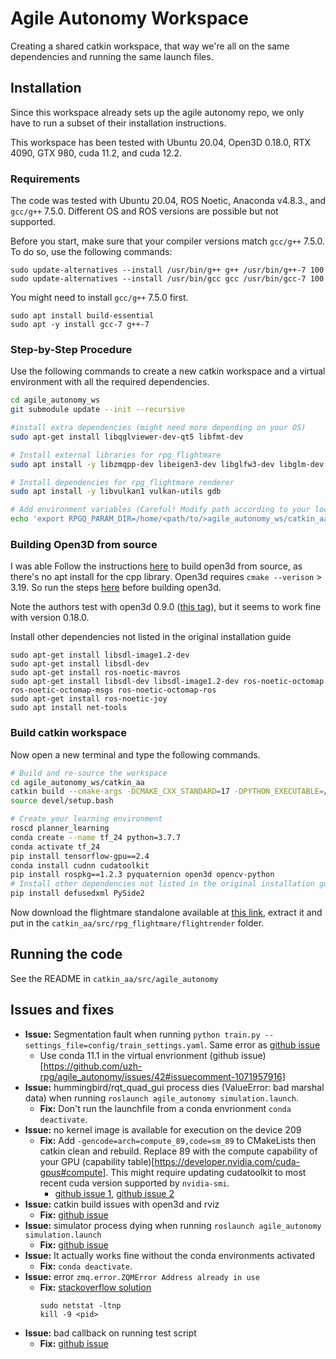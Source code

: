 # Agile Autonomy Workspace

Creating a shared catkin workspace, that way we're all on the same dependencies and running the same launch files.

## Installation

Since this workspace already sets up the agile autonomy repo, we only have to run a subset of their installation instructions.

This workspace has been tested with Ubuntu 20.04, Open3D 0.18.0, RTX 4090, GTX 980, cuda 11.2, and cuda 12.2.

### Requirements

The code was tested with Ubuntu 20.04, ROS Noetic, Anaconda v4.8.3., and `gcc/g++` 7.5.0.
Different OS and ROS versions are possible but not supported.

Before you start, make sure that your compiler versions match `gcc/g++` 7.5.0. To do so, use the following commands:

```
sudo update-alternatives --install /usr/bin/g++ g++ /usr/bin/g++-7 100
sudo update-alternatives --install /usr/bin/gcc gcc /usr/bin/gcc-7 100
```

You might need to install `gcc/g++` 7.5.0 first.

```
sudo apt install build-essential
sudo apt -y install gcc-7 g++-7
```

### Step-by-Step Procedure

Use the following commands to create a new catkin workspace and a virtual environment with all the required dependencies.

```bash
cd agile_autonomy_ws
git submodule update --init --recursive

#install extra dependencies (might need more depending on your OS)
sudo apt-get install libqglviewer-dev-qt5 libfmt-dev

# Install external libraries for rpg_flightmare
sudo apt install -y libzmqpp-dev libeigen3-dev libglfw3-dev libglm-dev

# Install dependencies for rpg_flightmare renderer
sudo apt install -y libvulkan1 vulkan-utils gdb

# Add environment variables (Careful! Modify path according to your local setup)
echo 'export RPGQ_PARAM_DIR=/home/<path/to/>agile_autonomy_ws/catkin_aa/src/rpg_flightmare' >> ~/.bashrc
```

### Building Open3D from source

I was able 
Follow the instructions [here](https://www.open3d.org/docs/release/compilation.html#ubuntu-macos) to build open3d from source, as there's no apt install for the cpp library.
Open3d requires `cmake --verison` > 3.19. So run the steps [here](https://apt.kitware.com/) before building open3d.

Note the authors test with open3d 0.9.0 ([this tag](https://github.com/isl-org/Open3D/releases/tag/v0.9.0)), but it seems to work fine with version 0.18.0.

Install other dependencies not listed in the original installation guide
```
sudo apt-get install libsdl-image1.2-dev
sudo apt-get install libsdl-dev 
sudo apt-get install ros-noetic-mavros
sudo apt-get install libsdl-dev libsdl-image1.2-dev ros-noetic-octomap ros-noetic-octomap-msgs ros-noetic-octomap-ros
sudo apt-get install ros-noetic-joy
sudo apt install net-tools
```

### Build catkin workspace
Now open a new terminal and type the following commands.

```bash
# Build and re-source the workspace
cd agile_autonomy_ws/catkin_aa
catkin build --cmake-args -DCMAKE_CXX_STANDARD=17 -DPYTHON_EXECUTABLE=/usr/bin/python3
source devel/setup.bash

# Create your learning environment
roscd planner_learning
conda create --name tf_24 python=3.7.7
conda activate tf_24
pip install tensorflow-gpu==2.4
conda install cudnn cudatoolkit
pip install rospkg==1.2.3 pyquaternion open3d opencv-python
# Install other dependencies not listed in the original installation guide
pip install defusedxml PySide2 
```

Now download the flightmare standalone available at [this link](https://zenodo.org/record/5517791/files/standalone.tar?download=1), extract it and put in the `catkin_aa/src/rpg_flightmare/flightrender` folder.

## Running the code

See the README in `catkin_aa/src/agile_autonomy`

## Issues and fixes
- **Issue:** Segmentation fault when running `python train.py --settings_file=config/train_settings.yaml`. Same error as [github issue](https://github.com/uzh-rpg/agile_autonomy/issues/83)
    - Use conda 11.1 in the virtual envrionment (github issue)[https://github.com/uzh-rpg/agile_autonomy/issues/42#issuecomment-1071957916]
- **Issue:** hummingbird/rqt_quad_gui process dies (ValueError: bad marshal data) when running `roslaunch agile_autonomy simulation.launch`.
    - **Fix:** Don't run the launchfile from a conda envrionment `conda deactivate`.
- **Issue:** no kernel image is available for execution on the device 209
    - **Fix:** Add `-gencode=arch=compute_89,code=sm_89` to CMakeLists then catkin clean and rebuild. Replace 89 with the compute capability of your GPU (capability table)[https://developer.nvidia.com/cuda-gpus#compute]. This might require updating cudatoolkit to most recent cuda version supported by `nvidia-smi`. 
        - [github issue 1](https://github.com/uzh-rpg/agile_autonomy/issues/47), [github issue 2](https://github.com/uzh-rpg/agile_autonomy/issues/18)
- **Issue:** catkin build issues with open3d and rviz
    - **Fix:** [github issue](https://github.com/uzh-rpg/agile_autonomy/issues/10#issuecomment-981095386)
- **Issue:** simulator process dying when running `roslaunch agile_autonomy simulation.launch`
    - **Fix:** [github issue](https://github.com/uzh-rpg/agile_autonomy/issues/86)
- **Issue:**
It actually works fine without the conda environments activated
    - **Fix:** `conda deactivate`.
- **Issue:** error `zmq.error.ZQMError Address already in use`
    - **Fix:** [stackoverflow solution](https://stackoverflow.com/questions/19159771/recovering-from-zmq-error-zmqerror-address-already-in-use)
        ```
        sudo netstat -ltnp
        kill -9 <pid>
        ```
- **Issue:** bad callback on running test script
    - **Fix:** [github issue](https://github.com/uzh-rpg/agile_autonomy/issues/88)
